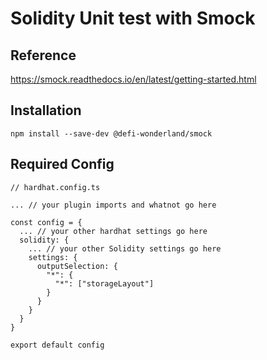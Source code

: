 # Solidity Unit test with Smock

## Reference

https://smock.readthedocs.io/en/latest/getting-started.html

## Installation

```npm
npm install --save-dev @defi-wonderland/smock
```

## Required Config

```config
// hardhat.config.ts

... // your plugin imports and whatnot go here

const config = {
  ... // your other hardhat settings go here
  solidity: {
    ... // your other Solidity settings go here
    settings: {
      outputSelection: {
        "*": {
          "*": ["storageLayout"]
        }
      }
    }
  }
}

export default config
```
